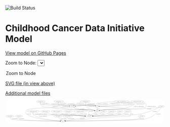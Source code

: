 <link rel='stylesheet' href="assets/style.css">
<link rel='stylesheet' href="https://unpkg.com/leaflet@1.5.1/dist/leaflet.css" integrity="sha512-xwE/Az9zrjBIphAcBb3F6JVqxf46+CDLwfLMHloNu6KEQCAWi6HcDUbeOfBIptF7tcCzusKFjFw2yuvEpDL9wQ==" crossorigin="">
<script type="text/javascript" src="https://code.jquery.com/jquery-3.2.1.min.js"></script>
<script type="text/javascript"  src="https://unpkg.com/leaflet@1.5.1/dist/leaflet.js"></script>
<script type="text/javascript" src="assets/actions.js"></script>

![Build Status](https://github.com/CBIIT/ccdi-model/actions/workflows/model-test-and-deploy.yml/badge.svg)

# Childhood Cancer Data Initiative Model

[View model on GitHub Pages](https://cbiit.github.io/ccdi-model/)



Zoom to Node: <select id="node_select">
  <option value="">Zoom to Node</option>
</select>
<div id="model"></div>

<p>
<a href="./model-desc/ccdi-model.svg">SVG file (in view above)</a>
<p>
<a href="./model-desc">Additional model files</a>
<div id='graph' style='display:off;'>
<svg width="2812pt" height="392pt"
 viewBox="0.00 0.00 2812.34 392.00" xmlns="http://www.w3.org/2000/svg" xmlns:xlink="http://www.w3.org/1999/xlink">
<g id="graph0" class="graph" transform="scale(1 1) rotate(0) translate(4 388)">
<title>Perl</title>
<polygon fill="#ffffff" stroke="transparent" points="-4,4 -4,-388 2808.3385,-388 2808.3385,4 -4,4"/>
<!-- study_funding -->
<g id="node1" class="node">
<title>study_funding</title>
<ellipse fill="none" stroke="#000000" cx="77.3431" cy="-105" rx="77.1866" ry="18"/>
<text text-anchor="middle" x="77.3431" y="-101.3" font-family="Times,serif" font-size="14.00" fill="#000000">study_funding</text>
</g>
<!-- study -->
<g id="node11" class="node">
<title>study</title>
<ellipse fill="none" stroke="#000000" cx="1010.3431" cy="-18" rx="36.2938" ry="18"/>
<text text-anchor="middle" x="1010.3431" y="-14.3" font-family="Times,serif" font-size="14.00" fill="#000000">study</text>
</g>
<!-- study_funding&#45;&gt;study -->
<g id="edge14" class="edge">
<title>study_funding&#45;&gt;study</title>
<path fill="none" stroke="#000000" d="M81.1891,-86.9646C84.6595,-75.4607 91.0234,-61.3731 102.3431,-54 138.6951,-30.3221 783.1056,-20.7541 963.6638,-18.531"/>
<polygon fill="#000000" stroke="#000000" points="963.9367,-22.028 973.8934,-18.4068 963.8517,-15.0285 963.9367,-22.028"/>
<text text-anchor="middle" x="164.3431" y="-57.8" font-family="Times,serif" font-size="14.00" fill="#000000">of_study_funding</text>
</g>
<!-- medical_history -->
<g id="node2" class="node">
<title>medical_history</title>
<ellipse fill="none" stroke="#000000" cx="701.3431" cy="-192" rx="85.2851" ry="18"/>
<text text-anchor="middle" x="701.3431" y="-188.3" font-family="Times,serif" font-size="14.00" fill="#000000">medical_history</text>
</g>
<!-- participant -->
<g id="node7" class="node">
<title>participant</title>
<ellipse fill="none" stroke="#000000" cx="1472.3431" cy="-105" rx="62.2891" ry="18"/>
<text text-anchor="middle" x="1472.3431" y="-101.3" font-family="Times,serif" font-size="14.00" fill="#000000">participant</text>
</g>
<!-- medical_history&#45;&gt;participant -->
<g id="edge11" class="edge">
<title>medical_history&#45;&gt;participant</title>
<path fill="none" stroke="#000000" d="M726.5161,-174.619C745.1589,-162.775 771.6744,-148.0163 797.3431,-141 882.5309,-117.7148 1106.1637,-127.8533 1194.3431,-123 1264.8096,-119.1216 1345.2651,-113.8165 1401.4284,-109.9711"/>
<polygon fill="#000000" stroke="#000000" points="1401.8881,-113.4479 1411.6247,-109.2708 1401.4084,-106.4643 1401.8881,-113.4479"/>
<text text-anchor="middle" x="865.3431" y="-144.8" font-family="Times,serif" font-size="14.00" fill="#000000">of_medical_history</text>
</g>
<!-- pathology_file -->
<g id="node3" class="node">
<title>pathology_file</title>
<ellipse fill="none" stroke="#000000" cx="623.3431" cy="-366" rx="76.0865" ry="18"/>
<text text-anchor="middle" x="623.3431" y="-362.3" font-family="Times,serif" font-size="14.00" fill="#000000">pathology_file</text>
</g>
<!-- pdx -->
<g id="node8" class="node">
<title>pdx</title>
<ellipse fill="none" stroke="#000000" cx="1615.3431" cy="-279" rx="27.8951" ry="18"/>
<text text-anchor="middle" x="1615.3431" y="-275.3" font-family="Times,serif" font-size="14.00" fill="#000000">pdx</text>
</g>
<!-- pathology_file&#45;&gt;pdx -->
<g id="edge6" class="edge">
<title>pathology_file&#45;&gt;pdx</title>
<path fill="none" stroke="#000000" d="M671.4362,-352.0091C721.2896,-337.6125 793.8172,-317.0058 807.3431,-315 971.8148,-290.6095 1391.1375,-323.1218 1555.3431,-297 1563.8187,-295.6517 1572.7704,-293.4242 1581.0992,-290.9877"/>
<polygon fill="#000000" stroke="#000000" points="1582.3604,-294.2611 1590.8757,-287.9571 1580.2878,-287.575 1582.3604,-294.2611"/>
<text text-anchor="middle" x="868.3431" y="-318.8" font-family="Times,serif" font-size="14.00" fill="#000000">of_pathology_file</text>
</g>
<!-- sample -->
<g id="node16" class="node">
<title>sample</title>
<ellipse fill="none" stroke="#000000" cx="1615.3431" cy="-192" rx="44.393" ry="18"/>
<text text-anchor="middle" x="1615.3431" y="-188.3" font-family="Times,serif" font-size="14.00" fill="#000000">sample</text>
</g>
<!-- pathology_file&#45;&gt;sample -->
<g id="edge5" class="edge">
<title>pathology_file&#45;&gt;sample</title>
<path fill="none" stroke="#000000" d="M613.7882,-347.8449C609.6743,-337.2907 607.2425,-324.2842 614.3431,-315 670.0162,-242.2063 723.5901,-279.5152 813.3431,-261 914.9135,-240.047 941.0415,-237.1826 1044.3431,-228 1269.3753,-207.9967 1329.1973,-245.2923 1552.3431,-210 1558.5367,-209.0204 1564.9841,-207.6281 1571.2889,-206.0462"/>
<polygon fill="#000000" stroke="#000000" points="1572.2696,-209.407 1581.0219,-203.4364 1570.4566,-202.6458 1572.2696,-209.407"/>
<text text-anchor="middle" x="874.3431" y="-275.3" font-family="Times,serif" font-size="14.00" fill="#000000">of_pathology_file</text>
</g>
<!-- cell_line -->
<g id="node24" class="node">
<title>cell_line</title>
<ellipse fill="none" stroke="#000000" cx="1177.3431" cy="-279" rx="49.2915" ry="18"/>
<text text-anchor="middle" x="1177.3431" y="-275.3" font-family="Times,serif" font-size="14.00" fill="#000000">cell_line</text>
</g>
<!-- pathology_file&#45;&gt;cell_line -->
<g id="edge7" class="edge">
<title>pathology_file&#45;&gt;cell_line</title>
<path fill="none" stroke="#000000" d="M618.0702,-347.5807C616.164,-336.6602 616.1746,-323.3622 624.3431,-315 640.5853,-298.3728 1019.1889,-299.038 1042.3431,-297 1068.5174,-294.6961 1097.4057,-291.0007 1121.72,-287.556"/>
<polygon fill="#000000" stroke="#000000" points="1122.4396,-290.9885 1131.8391,-286.0998 1121.4425,-284.0599 1122.4396,-290.9885"/>
<text text-anchor="middle" x="685.3431" y="-318.8" font-family="Times,serif" font-size="14.00" fill="#000000">of_pathology_file</text>
</g>
<!-- family_relationship -->
<g id="node4" class="node">
<title>family_relationship</title>
<ellipse fill="none" stroke="#000000" cx="904.3431" cy="-192" rx="100.1823" ry="18"/>
<text text-anchor="middle" x="904.3431" y="-188.3" font-family="Times,serif" font-size="14.00" fill="#000000">family_relationship</text>
</g>
<!-- family_relationship&#45;&gt;participant -->
<g id="edge36" class="edge">
<title>family_relationship&#45;&gt;participant</title>
<path fill="none" stroke="#000000" d="M918.1171,-174.0361C928.1599,-162.4064 942.8541,-148.1445 959.3431,-141 964.3539,-138.8289 1261.5765,-118.9339 1401.2559,-109.686"/>
<polygon fill="#000000" stroke="#000000" points="1401.6922,-113.1649 1411.4393,-109.0122 1401.23,-106.1802 1401.6922,-113.1649"/>
<text text-anchor="middle" x="1038.8431" y="-144.8" font-family="Times,serif" font-size="14.00" fill="#000000">of_family_relationship</text>
</g>
<!-- molecular_test -->
<g id="node5" class="node">
<title>molecular_test</title>
<ellipse fill="none" stroke="#000000" cx="1102.3431" cy="-192" rx="79.8859" ry="18"/>
<text text-anchor="middle" x="1102.3431" y="-188.3" font-family="Times,serif" font-size="14.00" fill="#000000">molecular_test</text>
</g>
<!-- molecular_test&#45;&gt;participant -->
<g id="edge8" class="edge">
<title>molecular_test&#45;&gt;participant</title>
<path fill="none" stroke="#000000" d="M1109.9385,-173.8222C1115.709,-162.4118 1124.8031,-148.4861 1137.3431,-141 1159.4305,-127.8143 1309.3343,-115.7518 1400.9725,-109.4946"/>
<polygon fill="#000000" stroke="#000000" points="1401.2816,-112.9818 1411.0229,-108.8156 1400.8097,-105.9977 1401.2816,-112.9818"/>
<text text-anchor="middle" x="1201.3431" y="-144.8" font-family="Times,serif" font-size="14.00" fill="#000000">of_molecular_test</text>
</g>
<!-- publication -->
<g id="node6" class="node">
<title>publication</title>
<ellipse fill="none" stroke="#000000" cx="235.3431" cy="-105" rx="63.0888" ry="18"/>
<text text-anchor="middle" x="235.3431" y="-101.3" font-family="Times,serif" font-size="14.00" fill="#000000">publication</text>
</g>
<!-- publication&#45;&gt;study -->
<g id="edge37" class="edge">
<title>publication&#45;&gt;study</title>
<path fill="none" stroke="#000000" d="M230.0804,-86.5906C228.178,-75.6738 228.189,-62.3762 236.3431,-54 261.7938,-27.856 800.1632,-20.168 963.6661,-18.4319"/>
<polygon fill="#000000" stroke="#000000" points="963.9211,-21.9295 973.8842,-18.326 963.8485,-14.9299 963.9211,-21.9295"/>
<text text-anchor="middle" x="287.3431" y="-57.8" font-family="Times,serif" font-size="14.00" fill="#000000">of_publication</text>
</g>
<!-- participant&#45;&gt;study -->
<g id="edge17" class="edge">
<title>participant&#45;&gt;study</title>
<path fill="none" stroke="#000000" d="M1422.8824,-93.8879C1374.0647,-83.0832 1297.2372,-66.5152 1230.3431,-54 1169.9917,-42.7089 1099.9541,-31.587 1055.4117,-24.7607"/>
<polygon fill="#000000" stroke="#000000" points="1055.8971,-21.2943 1045.4835,-23.2456 1054.8411,-28.2142 1055.8971,-21.2943"/>
<text text-anchor="middle" x="1354.8431" y="-57.8" font-family="Times,serif" font-size="14.00" fill="#000000">of_participant</text>
</g>
<!-- pdx&#45;&gt;study -->
<g id="edge16" class="edge">
<title>pdx&#45;&gt;study</title>
<path fill="none" stroke="#000000" d="M1643.2818,-277.9165C1756.2305,-273.2547 2174.8819,-253.1542 2213.3431,-210 2223.9887,-198.0555 2219.5762,-188.736 2213.3431,-174 2157.3396,-41.5988 2361.2206,-150.7043 1409.3431,-54 1281.89,-41.0516 1131.2882,-28.0995 1056.8282,-21.8521"/>
<polygon fill="#000000" stroke="#000000" points="1056.6637,-18.3262 1046.4066,-20.9798 1056.0798,-25.3018 1056.6637,-18.3262"/>
<text text-anchor="middle" x="2229.3431" y="-144.8" font-family="Times,serif" font-size="14.00" fill="#000000">of_pdx</text>
</g>
<!-- pdx&#45;&gt;sample -->
<g id="edge15" class="edge">
<title>pdx&#45;&gt;sample</title>
<path fill="none" stroke="#000000" d="M1615.3431,-260.9735C1615.3431,-249.1918 1615.3431,-233.5607 1615.3431,-220.1581"/>
<polygon fill="#000000" stroke="#000000" points="1618.8432,-220.0033 1615.3431,-210.0034 1611.8432,-220.0034 1618.8432,-220.0033"/>
<text text-anchor="middle" x="1639.3431" y="-231.8" font-family="Times,serif" font-size="14.00" fill="#000000">of_pdx</text>
</g>
<!-- study_admin -->
<g id="node9" class="node">
<title>study_admin</title>
<ellipse fill="none" stroke="#000000" cx="923.3431" cy="-105" rx="70.3881" ry="18"/>
<text text-anchor="middle" x="923.3431" y="-101.3" font-family="Times,serif" font-size="14.00" fill="#000000">study_admin</text>
</g>
<!-- study_admin&#45;&gt;study -->
<g id="edge25" class="edge">
<title>study_admin&#45;&gt;study</title>
<path fill="none" stroke="#000000" d="M935.6609,-87.0946C943.1002,-76.8762 953.1002,-64.1262 963.3431,-54 968.6699,-48.734 974.7726,-43.5488 980.7778,-38.8252"/>
<polygon fill="#000000" stroke="#000000" points="982.9834,-41.5451 988.8244,-32.7057 978.746,-35.9733 982.9834,-41.5451"/>
<text text-anchor="middle" x="1019.8431" y="-57.8" font-family="Times,serif" font-size="14.00" fill="#000000">of_study_admin</text>
</g>
<!-- single_cell_sequencing_file -->
<g id="node10" class="node">
<title>single_cell_sequencing_file</title>
<ellipse fill="none" stroke="#000000" cx="2050.3431" cy="-366" rx="137.5759" ry="18"/>
<text text-anchor="middle" x="2050.3431" y="-362.3" font-family="Times,serif" font-size="14.00" fill="#000000">single_cell_sequencing_file</text>
</g>
<!-- single_cell_sequencing_file&#45;&gt;pdx -->
<g id="edge30" class="edge">
<title>single_cell_sequencing_file&#45;&gt;pdx</title>
<path fill="none" stroke="#000000" d="M2048.4261,-347.7652C2046.2243,-336.4825 2041.4958,-322.7221 2031.3431,-315 2001.6591,-292.4224 1750.8893,-282.8805 1653.6544,-280.0059"/>
<polygon fill="#000000" stroke="#000000" points="1653.4828,-276.4996 1643.3862,-279.7104 1653.2814,-283.4967 1653.4828,-276.4996"/>
<text text-anchor="middle" x="2150.8431" y="-318.8" font-family="Times,serif" font-size="14.00" fill="#000000">of_single_cell_sequencing_file</text>
</g>
<!-- single_cell_sequencing_file&#45;&gt;sample -->
<g id="edge29" class="edge">
<title>single_cell_sequencing_file&#45;&gt;sample</title>
<path fill="none" stroke="#000000" d="M2144.4634,-352.8501C2199.5905,-344.689 2259.2352,-334.8605 2263.3431,-330 2267.6465,-324.9083 2267.628,-320.1073 2263.3431,-315 2177.0463,-212.1408 1798.3999,-243.3525 1668.3431,-210 1664.9942,-209.1412 1661.5524,-208.1734 1658.1083,-207.1435"/>
<polygon fill="#000000" stroke="#000000" points="1659.0603,-203.774 1648.471,-204.1157 1656.9621,-210.4522 1659.0603,-203.774"/>
<text text-anchor="middle" x="2350.8431" y="-275.3" font-family="Times,serif" font-size="14.00" fill="#000000">of_single_cell_sequencing_file</text>
</g>
<!-- single_cell_sequencing_file&#45;&gt;cell_line -->
<g id="edge31" class="edge">
<title>single_cell_sequencing_file&#45;&gt;cell_line</title>
<path fill="none" stroke="#000000" d="M1915.485,-362.2724C1806.762,-357.9272 1663.2511,-348.7819 1608.3431,-330 1596.796,-326.0502 1596.8769,-318.9887 1585.3431,-315 1583.2964,-314.2922 1347.8447,-293.7927 1235.5975,-284.05"/>
<polygon fill="#000000" stroke="#000000" points="1235.7212,-280.5477 1225.456,-283.17 1235.116,-287.5215 1235.7212,-280.5477"/>
<text text-anchor="middle" x="1716.8431" y="-318.8" font-family="Times,serif" font-size="14.00" fill="#000000">of_single_cell_sequencing_file</text>
</g>
<!-- cytogenomic_file -->
<g id="node12" class="node">
<title>cytogenomic_file</title>
<ellipse fill="none" stroke="#000000" cx="1408.3431" cy="-366" rx="89.8845" ry="18"/>
<text text-anchor="middle" x="1408.3431" y="-362.3" font-family="Times,serif" font-size="14.00" fill="#000000">cytogenomic_file</text>
</g>
<!-- cytogenomic_file&#45;&gt;pdx -->
<g id="edge39" class="edge">
<title>cytogenomic_file&#45;&gt;pdx</title>
<path fill="none" stroke="#000000" d="M1415.7218,-348.0386C1421.3275,-336.7195 1430.1619,-322.8143 1442.3431,-315 1485.1479,-287.5406 1505.7663,-308.3318 1555.3431,-297 1563.6342,-295.1049 1572.4588,-292.6879 1580.7173,-290.2447"/>
<polygon fill="#000000" stroke="#000000" points="1581.8897,-293.5465 1590.4362,-287.2849 1579.8503,-286.8501 1581.8897,-293.5465"/>
<text text-anchor="middle" x="1513.8431" y="-318.8" font-family="Times,serif" font-size="14.00" fill="#000000">of_cytogenomic_file</text>
</g>
<!-- cytogenomic_file&#45;&gt;sample -->
<g id="edge40" class="edge">
<title>cytogenomic_file&#45;&gt;sample</title>
<path fill="none" stroke="#000000" d="M1408.1831,-347.7091C1408.9601,-324.7107 1413.6716,-285.3034 1435.3431,-261 1444.7921,-250.4035 1520.7994,-223.5388 1570.9782,-206.6281"/>
<polygon fill="#000000" stroke="#000000" points="1572.2745,-209.885 1580.6423,-203.3864 1570.0483,-203.2484 1572.2745,-209.885"/>
<text text-anchor="middle" x="1506.8431" y="-275.3" font-family="Times,serif" font-size="14.00" fill="#000000">of_cytogenomic_file</text>
</g>
<!-- cytogenomic_file&#45;&gt;cell_line -->
<g id="edge38" class="edge">
<title>cytogenomic_file&#45;&gt;cell_line</title>
<path fill="none" stroke="#000000" d="M1335.7845,-355.302C1308.5697,-349.7692 1277.8362,-341.6541 1251.3431,-330 1248.886,-328.9191 1227.6817,-314.2592 1208.5984,-300.9337"/>
<polygon fill="#000000" stroke="#000000" points="1210.5342,-298.0165 1200.3334,-295.1538 1206.5226,-303.753 1210.5342,-298.0165"/>
<text text-anchor="middle" x="1322.8431" y="-318.8" font-family="Times,serif" font-size="14.00" fill="#000000">of_cytogenomic_file</text>
</g>
<!-- study_personnel -->
<g id="node13" class="node">
<title>study_personnel</title>
<ellipse fill="none" stroke="#000000" cx="1098.3431" cy="-105" rx="87.1846" ry="18"/>
<text text-anchor="middle" x="1098.3431" y="-101.3" font-family="Times,serif" font-size="14.00" fill="#000000">study_personnel</text>
</g>
<!-- study_personnel&#45;&gt;study -->
<g id="edge13" class="edge">
<title>study_personnel&#45;&gt;study</title>
<path fill="none" stroke="#000000" d="M1093.7395,-86.8292C1090.3311,-76.2695 1084.7898,-63.2627 1076.3431,-54 1068.6671,-45.5824 1058.5533,-38.7199 1048.5563,-33.3307"/>
<polygon fill="#000000" stroke="#000000" points="1049.9909,-30.1349 1039.4814,-28.7931 1046.8604,-36.3959 1049.9909,-30.1349"/>
<text text-anchor="middle" x="1156.8431" y="-57.8" font-family="Times,serif" font-size="14.00" fill="#000000">of_study_personnel</text>
</g>
<!-- therapeutic_procedure -->
<g id="node14" class="node">
<title>therapeutic_procedure</title>
<ellipse fill="none" stroke="#000000" cx="1318.3431" cy="-192" rx="117.7793" ry="18"/>
<text text-anchor="middle" x="1318.3431" y="-188.3" font-family="Times,serif" font-size="14.00" fill="#000000">therapeutic_procedure</text>
</g>
<!-- therapeutic_procedure&#45;&gt;participant -->
<g id="edge24" class="edge">
<title>therapeutic_procedure&#45;&gt;participant</title>
<path fill="none" stroke="#000000" d="M1287.0245,-174.5864C1273.5262,-164.862 1262.783,-152.4346 1272.3431,-141 1288.6184,-121.5337 1349.7452,-112.5773 1400.1835,-108.4659"/>
<polygon fill="#000000" stroke="#000000" points="1400.7331,-111.9342 1410.4377,-107.6833 1400.2003,-104.9545 1400.7331,-111.9342"/>
<text text-anchor="middle" x="1365.3431" y="-144.8" font-family="Times,serif" font-size="14.00" fill="#000000">of_therapeutic_procedure</text>
</g>
<!-- methylation_array_file -->
<g id="node15" class="node">
<title>methylation_array_file</title>
<ellipse fill="none" stroke="#000000" cx="2321.3431" cy="-366" rx="115.8798" ry="18"/>
<text text-anchor="middle" x="2321.3431" y="-362.3" font-family="Times,serif" font-size="14.00" fill="#000000">methylation_array_file</text>
</g>
<!-- methylation_array_file&#45;&gt;pdx -->
<g id="edge34" class="edge">
<title>methylation_array_file&#45;&gt;pdx</title>
<path fill="none" stroke="#000000" d="M2306.6504,-347.9486C2295.985,-336.2798 2280.4689,-322.0072 2263.3431,-315 2207.0493,-291.9665 1784.7004,-282.1772 1653.8635,-279.6769"/>
<polygon fill="#000000" stroke="#000000" points="1653.5988,-276.1714 1643.5348,-279.4832 1653.4674,-283.1702 1653.5988,-276.1714"/>
<text text-anchor="middle" x="2377.8431" y="-318.8" font-family="Times,serif" font-size="14.00" fill="#000000">of_methylation_array_file</text>
</g>
<!-- methylation_array_file&#45;&gt;sample -->
<g id="edge33" class="edge">
<title>methylation_array_file&#45;&gt;sample</title>
<path fill="none" stroke="#000000" d="M2410.4549,-354.4505C2438.637,-348.8445 2464.722,-340.9015 2473.3431,-330 2485.6425,-314.4473 2493.8265,-288.0904 2463.3431,-261 2452.856,-251.6801 1973.3448,-228.8914 1959.3431,-228 1830.0244,-219.7668 1795.4781,-235.0561 1668.3431,-210 1664.6963,-209.2813 1660.9561,-208.3755 1657.2317,-207.3546"/>
<polygon fill="#000000" stroke="#000000" points="1658.0693,-203.9518 1647.4854,-204.4327 1656.0591,-210.657 1658.0693,-203.9518"/>
<text text-anchor="middle" x="2574.8431" y="-275.3" font-family="Times,serif" font-size="14.00" fill="#000000">of_methylation_array_file</text>
</g>
<!-- methylation_array_file&#45;&gt;cell_line -->
<g id="edge32" class="edge">
<title>methylation_array_file&#45;&gt;cell_line</title>
<path fill="none" stroke="#000000" d="M2240.1001,-353.1007C2225.8771,-351.159 2211.1991,-349.356 2197.3431,-348 2119.1702,-340.3499 1917.865,-357.6418 1844.3431,-330 1834.2725,-326.2138 1835.4325,-318.736 1825.3431,-315 1779.5622,-298.0478 1435.0637,-300.0953 1386.3431,-297 1335.1378,-293.7469 1276.9941,-288.6228 1235.0568,-284.6723"/>
<polygon fill="#000000" stroke="#000000" points="1235.3127,-281.181 1225.0268,-283.7208 1234.6516,-288.1497 1235.3127,-281.181"/>
<text text-anchor="middle" x="1935.8431" y="-318.8" font-family="Times,serif" font-size="14.00" fill="#000000">of_methylation_array_file</text>
</g>
<!-- sample&#45;&gt;participant -->
<g id="edge18" class="edge">
<title>sample&#45;&gt;participant</title>
<path fill="none" stroke="#000000" d="M1590.4344,-176.8458C1567.6718,-162.9971 1533.7503,-142.3596 1508.0957,-126.7515"/>
<polygon fill="#000000" stroke="#000000" points="1509.7603,-123.6674 1499.3979,-121.4599 1506.1219,-129.6476 1509.7603,-123.6674"/>
<text text-anchor="middle" x="1589.8431" y="-144.8" font-family="Times,serif" font-size="14.00" fill="#000000">of_sample</text>
</g>
<!-- clinical_measure_file -->
<g id="node17" class="node">
<title>clinical_measure_file</title>
<ellipse fill="none" stroke="#000000" cx="489.3431" cy="-192" rx="108.5808" ry="18"/>
<text text-anchor="middle" x="489.3431" y="-188.3" font-family="Times,serif" font-size="14.00" fill="#000000">clinical_measure_file</text>
</g>
<!-- clinical_measure_file&#45;&gt;participant -->
<g id="edge19" class="edge">
<title>clinical_measure_file&#45;&gt;participant</title>
<path fill="none" stroke="#000000" d="M487.3104,-173.8984C487.1463,-162.6704 489.1461,-148.921 498.3431,-141 512.9972,-128.3791 1175.0231,-123.875 1194.3431,-123 1264.9577,-119.802 1345.5543,-114.3886 1401.719,-110.3318"/>
<polygon fill="#000000" stroke="#000000" points="1402.194,-113.8066 1411.9139,-109.5909 1401.6865,-106.825 1402.194,-113.8066"/>
<text text-anchor="middle" x="627.8431" y="-144.8" font-family="Times,serif" font-size="14.00" fill="#000000">of_clinical_measure_file_participant</text>
</g>
<!-- clinical_measure_file&#45;&gt;study -->
<g id="edge12" class="edge">
<title>clinical_measure_file&#45;&gt;study</title>
<path fill="none" stroke="#000000" d="M482.8464,-173.7982C480.301,-163.2275 479.4192,-150.22 486.3431,-141 544.0125,-64.2067 846.8835,-31.4356 964.0258,-21.5011"/>
<polygon fill="#000000" stroke="#000000" points="964.4368,-24.9791 974.1128,-20.6635 963.8574,-18.0032 964.4368,-24.9791"/>
<text text-anchor="middle" x="661.3431" y="-101.3" font-family="Times,serif" font-size="14.00" fill="#000000">of_clinical_measure_file</text>
</g>
<!-- sequencing_file -->
<g id="node18" class="node">
<title>sequencing_file</title>
<ellipse fill="none" stroke="#000000" cx="938.3431" cy="-366" rx="83.3857" ry="18"/>
<text text-anchor="middle" x="938.3431" y="-362.3" font-family="Times,serif" font-size="14.00" fill="#000000">sequencing_file</text>
</g>
<!-- sequencing_file&#45;&gt;pdx -->
<g id="edge2" class="edge">
<title>sequencing_file&#45;&gt;pdx</title>
<path fill="none" stroke="#000000" d="M1001.0201,-354.0683C1024.0887,-348.4196 1050.0181,-340.5471 1072.3431,-330 1082.7138,-325.1005 1082.4907,-318.7123 1093.3431,-315 1190.5573,-281.7457 1453.9974,-313.8962 1555.3431,-297 1563.8085,-295.5887 1572.7561,-293.337 1581.0844,-290.8973"/>
<polygon fill="#000000" stroke="#000000" points="1582.3434,-294.1715 1590.8618,-287.8718 1580.2741,-287.4843 1582.3434,-294.1715"/>
<text text-anchor="middle" x="1159.8431" y="-318.8" font-family="Times,serif" font-size="14.00" fill="#000000">of_sequencing_file</text>
</g>
<!-- sequencing_file&#45;&gt;sample -->
<g id="edge1" class="edge">
<title>sequencing_file&#45;&gt;sample</title>
<path fill="none" stroke="#000000" d="M930.2747,-347.9533C926.9772,-337.924 924.8669,-325.4068 929.3431,-315 943.1319,-282.943 954.7572,-275.8361 986.3431,-261 1100.6492,-207.3099 1427.8748,-231.3572 1552.3431,-210 1558.3044,-208.9771 1564.5072,-207.6026 1570.594,-206.0667"/>
<polygon fill="#000000" stroke="#000000" points="1571.9144,-209.3362 1580.665,-203.363 1570.0994,-202.5756 1571.9144,-209.3362"/>
<text text-anchor="middle" x="1052.8431" y="-275.3" font-family="Times,serif" font-size="14.00" fill="#000000">of_sequencing_file</text>
</g>
<!-- sequencing_file&#45;&gt;cell_line -->
<g id="edge3" class="edge">
<title>sequencing_file&#45;&gt;cell_line</title>
<path fill="none" stroke="#000000" d="M933.3935,-347.88C931.6089,-337.0721 931.6339,-323.7873 939.3431,-315 942.3434,-311.5802 1051.4431,-296.1478 1120.8722,-286.633"/>
<polygon fill="#000000" stroke="#000000" points="1121.3769,-290.0966 1130.8106,-285.2742 1120.4286,-283.1611 1121.3769,-290.0966"/>
<text text-anchor="middle" x="1005.8431" y="-318.8" font-family="Times,serif" font-size="14.00" fill="#000000">of_sequencing_file</text>
</g>
<!-- synonym -->
<g id="node19" class="node">
<title>synonym</title>
<ellipse fill="none" stroke="#000000" cx="2752.3431" cy="-279" rx="51.9908" ry="18"/>
<text text-anchor="middle" x="2752.3431" y="-275.3" font-family="Times,serif" font-size="14.00" fill="#000000">synonym</text>
</g>
<!-- synonym&#45;&gt;participant -->
<g id="edge28" class="edge">
<title>synonym&#45;&gt;participant</title>
<path fill="none" stroke="#000000" d="M2721.3919,-264.4264C2656.5416,-234.713 2500.9269,-167.6901 2362.3431,-141 2283.1915,-125.7561 1742.6042,-111.4631 1544.7199,-106.6838"/>
<polygon fill="#000000" stroke="#000000" points="1544.7944,-103.1847 1534.7131,-106.4432 1544.6261,-110.1827 1544.7944,-103.1847"/>
<text text-anchor="middle" x="2630.8431" y="-188.3" font-family="Times,serif" font-size="14.00" fill="#000000">of_synonym</text>
</g>
<!-- synonym&#45;&gt;study -->
<g id="edge27" class="edge">
<title>synonym&#45;&gt;study</title>
<path fill="none" stroke="#000000" d="M2742.9826,-261.1145C2730.4678,-238.5443 2706.4494,-199.5889 2677.3431,-174 2592.521,-99.4282 2562.5356,-82.8577 2453.3431,-54 2384.4094,-35.782 1297.3012,-21.5006 1057.0841,-18.5577"/>
<polygon fill="#000000" stroke="#000000" points="1056.9803,-15.0562 1046.9384,-18.4339 1056.8949,-22.0557 1056.9803,-15.0562"/>
<text text-anchor="middle" x="2696.8431" y="-144.8" font-family="Times,serif" font-size="14.00" fill="#000000">of_synonym</text>
</g>
<!-- synonym&#45;&gt;sample -->
<g id="edge26" class="edge">
<title>synonym&#45;&gt;sample</title>
<path fill="none" stroke="#000000" d="M2713.1714,-267.0641C2704.4101,-264.7462 2695.1137,-262.5567 2686.3431,-261 2643.8512,-253.4582 2342.4296,-230.4496 2299.3431,-228 2159.29,-220.0375 1806.407,-234.8324 1668.3431,-210 1664.6341,-209.3329 1660.8325,-208.4548 1657.0515,-207.445"/>
<polygon fill="#000000" stroke="#000000" points="1657.7511,-204.002 1647.1689,-204.5187 1655.7637,-210.7139 1657.7511,-204.002"/>
<text text-anchor="middle" x="2534.8431" y="-231.8" font-family="Times,serif" font-size="14.00" fill="#000000">of_synonym</text>
</g>
<!-- study_arm -->
<g id="node20" class="node">
<title>study_arm</title>
<ellipse fill="none" stroke="#000000" cx="2398.3431" cy="-105" rx="59.5901" ry="18"/>
<text text-anchor="middle" x="2398.3431" y="-101.3" font-family="Times,serif" font-size="14.00" fill="#000000">study_arm</text>
</g>
<!-- study_arm&#45;&gt;study -->
<g id="edge4" class="edge">
<title>study_arm&#45;&gt;study</title>
<path fill="none" stroke="#000000" d="M2379.9198,-87.7557C2365.8706,-75.8128 2345.4061,-60.873 2324.3431,-54 2263.0106,-33.9869 1284.5168,-21.2378 1057.24,-18.5376"/>
<polygon fill="#000000" stroke="#000000" points="1057.0324,-15.035 1046.9917,-18.4166 1056.9497,-22.0345 1057.0324,-15.035"/>
<text text-anchor="middle" x="2400.8431" y="-57.8" font-family="Times,serif" font-size="14.00" fill="#000000">of_study_arm</text>
</g>
<!-- exposure -->
<g id="node21" class="node">
<title>exposure</title>
<ellipse fill="none" stroke="#000000" cx="1730.3431" cy="-192" rx="53.0913" ry="18"/>
<text text-anchor="middle" x="1730.3431" y="-188.3" font-family="Times,serif" font-size="14.00" fill="#000000">exposure</text>
</g>
<!-- exposure&#45;&gt;participant -->
<g id="edge35" class="edge">
<title>exposure&#45;&gt;participant</title>
<path fill="none" stroke="#000000" d="M1703.9911,-176.2784C1684.282,-165.0925 1656.3598,-150.4326 1630.3431,-141 1600.2958,-130.106 1565.8013,-121.7913 1536.724,-115.9121"/>
<polygon fill="#000000" stroke="#000000" points="1537.1691,-112.4326 1526.6812,-113.9339 1535.8162,-119.3006 1537.1691,-112.4326"/>
<text text-anchor="middle" x="1707.8431" y="-144.8" font-family="Times,serif" font-size="14.00" fill="#000000">of_exposure</text>
</g>
<!-- radiology_file -->
<g id="node22" class="node">
<title>radiology_file</title>
<ellipse fill="none" stroke="#000000" cx="1875.3431" cy="-192" rx="73.387" ry="18"/>
<text text-anchor="middle" x="1875.3431" y="-188.3" font-family="Times,serif" font-size="14.00" fill="#000000">radiology_file</text>
</g>
<!-- radiology_file&#45;&gt;participant -->
<g id="edge10" class="edge">
<title>radiology_file&#45;&gt;participant</title>
<path fill="none" stroke="#000000" d="M1843.607,-175.6606C1819.8996,-164.1675 1786.372,-149.394 1755.3431,-141 1684.985,-121.9665 1601.9977,-112.9195 1544.1521,-108.6672"/>
<polygon fill="#000000" stroke="#000000" points="1544.2343,-105.1644 1534.0128,-107.952 1543.7417,-112.147 1544.2343,-105.1644"/>
<text text-anchor="middle" x="1854.3431" y="-144.8" font-family="Times,serif" font-size="14.00" fill="#000000">of_radiology_file</text>
</g>
<!-- diagnosis -->
<g id="node23" class="node">
<title>diagnosis</title>
<ellipse fill="none" stroke="#000000" cx="2021.3431" cy="-192" rx="54.6905" ry="18"/>
<text text-anchor="middle" x="2021.3431" y="-188.3" font-family="Times,serif" font-size="14.00" fill="#000000">diagnosis</text>
</g>
<!-- diagnosis&#45;&gt;participant -->
<g id="edge20" class="edge">
<title>diagnosis&#45;&gt;participant</title>
<path fill="none" stroke="#000000" d="M1995.4991,-175.9103C1975.0895,-164.0654 1945.4588,-148.7305 1917.3431,-141 1849.1964,-122.2627 1652.3155,-111.9522 1544.6963,-107.5712"/>
<polygon fill="#000000" stroke="#000000" points="1544.6996,-104.0686 1534.5675,-107.1656 1544.4195,-111.063 1544.6996,-104.0686"/>
<text text-anchor="middle" x="1999.8431" y="-144.8" font-family="Times,serif" font-size="14.00" fill="#000000">of_diagnosis</text>
</g>
<!-- cell_line&#45;&gt;participant -->
<g id="edge21" class="edge">
<title>cell_line&#45;&gt;participant</title>
<path fill="none" stroke="#000000" d="M1198.1805,-262.4623C1214.2049,-250.7104 1237.4164,-235.6993 1260.3431,-228 1299.4994,-214.8505 1413.9663,-236.863 1445.3431,-210 1467.2637,-191.2329 1472.6125,-157.2855 1473.3765,-133.071"/>
<polygon fill="#000000" stroke="#000000" points="1476.8765,-133.0678 1473.4533,-123.0412 1469.8767,-133.0141 1476.8765,-133.0678"/>
<text text-anchor="middle" x="1507.8431" y="-188.3" font-family="Times,serif" font-size="14.00" fill="#000000">of_cell_line</text>
</g>
<!-- cell_line&#45;&gt;study -->
<g id="edge22" class="edge">
<title>cell_line&#45;&gt;study</title>
<path fill="none" stroke="#000000" d="M1142.8345,-266.0579C1136.4308,-264.0698 1129.7421,-262.2621 1123.3431,-261 1041.1785,-244.7945 428.523,-271.1891 371.3431,-210 300.141,-133.8054 476.8479,-96.322 502.3431,-87 562.7894,-64.8987 579.845,-64.4978 643.3431,-54 757.6445,-35.1032 893.7325,-24.9335 963.6928,-20.5952"/>
<polygon fill="#000000" stroke="#000000" points="964.163,-24.0732 973.9322,-19.9728 963.7383,-17.0861 964.163,-24.0732"/>
<text text-anchor="middle" x="413.8431" y="-144.8" font-family="Times,serif" font-size="14.00" fill="#000000">of_cell_line</text>
</g>
<!-- cell_line&#45;&gt;sample -->
<g id="edge23" class="edge">
<title>cell_line&#45;&gt;sample</title>
<path fill="none" stroke="#000000" d="M1207.6398,-264.7772C1234.711,-252.7685 1275.783,-236.2496 1313.3431,-228 1419.5507,-204.6729 1450.5054,-230.2457 1557.3431,-210 1562.1406,-209.0909 1567.1004,-207.9216 1572.007,-206.616"/>
<polygon fill="#000000" stroke="#000000" points="1573.2777,-209.8932 1581.9341,-203.7845 1571.3576,-203.1617 1573.2777,-209.8932"/>
<text text-anchor="middle" x="1353.8431" y="-231.8" font-family="Times,serif" font-size="14.00" fill="#000000">of_cell_line</text>
</g>
<!-- follow_up -->
<g id="node25" class="node">
<title>follow_up</title>
<ellipse fill="none" stroke="#000000" cx="2149.3431" cy="-192" rx="55.4913" ry="18"/>
<text text-anchor="middle" x="2149.3431" y="-188.3" font-family="Times,serif" font-size="14.00" fill="#000000">follow_up</text>
</g>
<!-- follow_up&#45;&gt;participant -->
<g id="edge9" class="edge">
<title>follow_up&#45;&gt;participant</title>
<path fill="none" stroke="#000000" d="M2124.3484,-175.7578C2104.5833,-163.831 2075.8317,-148.4602 2048.3431,-141 1955.5147,-115.807 1677.9341,-108.1535 1544.9417,-105.9013"/>
<polygon fill="#000000" stroke="#000000" points="1544.9037,-102.4003 1534.8477,-105.7361 1544.789,-109.3994 1544.9037,-102.4003"/>
<text text-anchor="middle" x="2130.3431" y="-144.8" font-family="Times,serif" font-size="14.00" fill="#000000">of_follow_up</text>
</g>
</g>
</svg>
</div>
